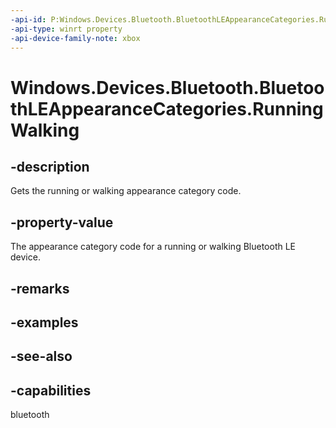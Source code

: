 ```yaml
---
-api-id: P:Windows.Devices.Bluetooth.BluetoothLEAppearanceCategories.RunningWalking
-api-type: winrt property
-api-device-family-note: xbox
---
```


<!-- Property syntax
public ushort RunningWalking { get; }
-->

# Windows.Devices.Bluetooth.BluetoothLEAppearanceCategories.RunningWalking

## -description
Gets the running or walking appearance category code.

## -property-value
The appearance category code for a running or walking Bluetooth LE device.

## -remarks

## -examples

## -see-also

## -capabilities
bluetooth
